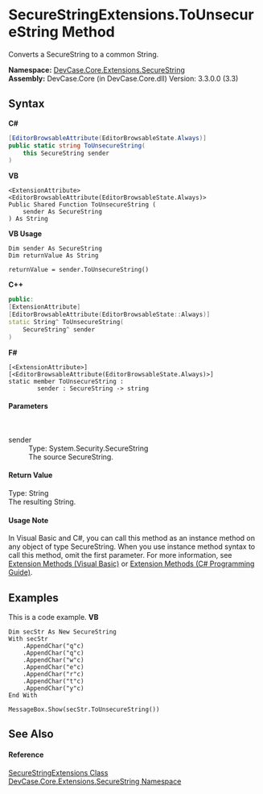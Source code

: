 # SecureStringExtensions.ToUnsecureString Method 
 

Converts a SecureString to a common String.

**Namespace:**&nbsp;<a href="N_DevCase_Core_Extensions_SecureString">DevCase.Core.Extensions.SecureString</a><br />**Assembly:**&nbsp;DevCase.Core (in DevCase.Core.dll) Version: 3.3.0.0 (3.3)

## Syntax

**C#**<br />
``` C#
[EditorBrowsableAttribute(EditorBrowsableState.Always)]
public static string ToUnsecureString(
	this SecureString sender
)
```

**VB**<br />
``` VB
<ExtensionAttribute>
<EditorBrowsableAttribute(EditorBrowsableState.Always)>
Public Shared Function ToUnsecureString ( 
	sender As SecureString
) As String
```

**VB Usage**<br />
``` VB Usage
Dim sender As SecureString
Dim returnValue As String

returnValue = sender.ToUnsecureString()
```

**C++**<br />
``` C++
public:
[ExtensionAttribute]
[EditorBrowsableAttribute(EditorBrowsableState::Always)]
static String^ ToUnsecureString(
	SecureString^ sender
)
```

**F#**<br />
``` F#
[<ExtensionAttribute>]
[<EditorBrowsableAttribute(EditorBrowsableState.Always)>]
static member ToUnsecureString : 
        sender : SecureString -> string 

```


#### Parameters
&nbsp;<dl><dt>sender</dt><dd>Type: System.Security.SecureString<br />The source SecureString.</dd></dl>

#### Return Value
Type: String<br />The resulting String.

#### Usage Note
In Visual Basic and C#, you can call this method as an instance method on any object of type SecureString. When you use instance method syntax to call this method, omit the first parameter. For more information, see <a href="https://docs.microsoft.com/dotnet/visual-basic/programming-guide/language-features/procedures/extension-methods">Extension Methods (Visual Basic)</a> or <a href="https://docs.microsoft.com/dotnet/csharp/programming-guide/classes-and-structs/extension-methods">Extension Methods (C# Programming Guide)</a>.

## Examples
This is a code example. 
**VB**<br />
``` VB
Dim secStr As New SecureString
With secStr
    .AppendChar("q"c)
    .AppendChar("q"c)
    .AppendChar("w"c)
    .AppendChar("e"c)
    .AppendChar("r"c)
    .AppendChar("t"c)
    .AppendChar("y"c)
End With

MessageBox.Show(secStr.ToUnsecureString())
```


## See Also


#### Reference
<a href="T_DevCase_Core_Extensions_SecureString_SecureStringExtensions">SecureStringExtensions Class</a><br /><a href="N_DevCase_Core_Extensions_SecureString">DevCase.Core.Extensions.SecureString Namespace</a><br />